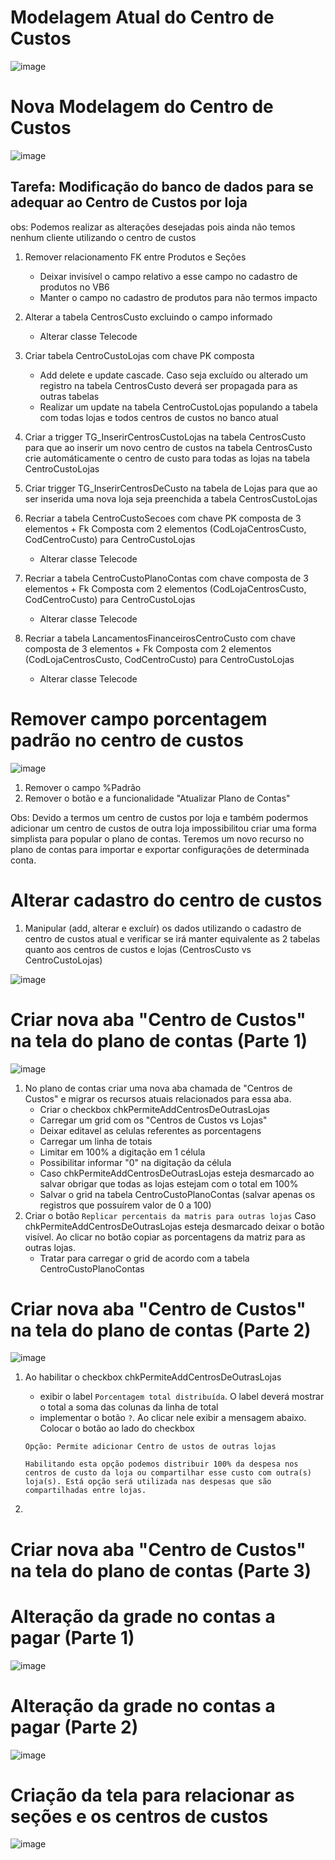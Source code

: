 # Modelagem Atual do Centro de Custos

![image](https://user-images.githubusercontent.com/80394522/174605425-2bd7b260-d9c2-4a87-a259-ca2543f67291.png)


# Nova Modelagem do Centro de Custos


![image](https://user-images.githubusercontent.com/80394522/174790446-2068b3ec-fe62-4c8d-be48-577058e1cd23.png)


## Tarefa: Modificação do banco de dados para se adequar ao Centro de Custos por loja

obs: Podemos realizar as alterações desejadas pois ainda não temos nenhum cliente utilizando o centro de custos

1. Remover relacionamento FK entre Produtos e Seções
    - Deixar invisível o campo relativo a esse campo no cadastro de produtos no VB6
    - Manter o campo no cadastro de produtos para não termos impacto

1. Alterar a tabela CentrosCusto excluindo o campo informado
    - Alterar classe Telecode

1. Criar tabela CentroCustoLojas com chave PK composta
    - Add delete e update cascade. Caso seja excluído ou alterado um registro na tabela CentrosCusto deverá ser propagada para as outras tabelas
    - Realizar um update na tabela CentroCustoLojas populando a tabela com todas lojas e todos centros de custos no banco atual

1. Criar a trigger TG_InserirCentrosCustoLojas na tabela CentrosCusto para que ao inserir um novo centro de custos na tabela CentrosCusto crie automáticamente o centro de custo para todas as lojas na tabela CentroCustoLojas

1. Criar trigger TG_InserirCentrosDeCusto na tabela de Lojas para que ao ser inserida uma nova loja seja preenchida a tabela CentrosCustoLojas

1. Recriar a tabela CentroCustoSecoes com chave PK composta de 3 elementos + Fk Composta com 2 elementos (CodLojaCentrosCusto, CodCentroCusto) para CentroCustoLojas
    - Alterar classe Telecode

1. Recriar a tabela CentroCustoPlanoContas com chave composta de 3 elementos + Fk Composta com 2 elementos (CodLojaCentrosCusto, CodCentroCusto) para CentroCustoLojas
    - Alterar classe Telecode

1. Recriar a tabela LancamentosFinanceirosCentroCusto com chave composta de 3 elementos + Fk Composta com 2 elementos (CodLojaCentrosCusto, CodCentroCusto) para CentroCustoLojas
    - Alterar classe Telecode


# Remover campo porcentagem padrão no centro de custos

![image](https://user-images.githubusercontent.com/80394522/174673749-689b26fb-30b0-4a4b-8f93-57fd1e132870.png)

1. Remover o campo %Padrão
1. Remover o botão e a funcionalidade "Atualizar Plano de Contas"

Obs: Devido a termos um centro de custos por loja e também podermos adicionar um centro de custos de outra loja impossibilitou criar uma forma simplista para popular o plano de contas.
Teremos um novo recurso no plano de contas para importar e exportar configurações de determinada conta.


# Alterar cadastro do centro de custos

1. Manipular (add, alterar e excluír) os dados utilizando o cadastro de centro de custos atual e verificar se irá manter equivalente as 2 tabelas quanto aos centros de custos e lojas (CentrosCusto vs CentroCustoLojas)

![image](https://user-images.githubusercontent.com/80394522/174691133-ce0041e8-6d73-4bff-82bd-433574046278.png)

# Criar nova aba "Centro de Custos" na tela do plano de contas (Parte 1)

![image](https://user-images.githubusercontent.com/80394522/174691639-a825bf55-2e33-4b02-b182-220e5116c54a.png)

1. No plano de contas criar uma nova aba chamada de "Centros de Custos" e migrar os recursos atuais relacionados para essa aba.
    - Criar o checkbox chkPermiteAddCentrosDeOutrasLojas
    - Carregar um grid com os "Centros de Custos vs Lojas"
    - Deixar editavel as celulas referentes as porcentagens
    - Carregar um linha de totais
    - Limitar em 100% a digitação em 1 célula
    - Possibilitar informar "0" na digitação da célula
    - Caso chkPermiteAddCentrosDeOutrasLojas esteja desmarcado ao salvar obrigar que todas as lojas estejam com o total em 100%
    - Salvar o grid na tabela CentroCustoPlanoContas (salvar apenas os registros que possuírem valor de 0 a 100)
1. Criar o botão `Replicar percentais da matris para outras lojas` Caso chkPermiteAddCentrosDeOutrasLojas esteja desmarcado deixar o botão visível. Ao clicar no botão copiar as porcentagens da matriz para as outras lojas.
    - Tratar para carregar o grid de acordo com a tabela CentroCustoPlanoContas


# Criar nova aba "Centro de Custos" na tela do plano de contas (Parte 2)

![image](https://user-images.githubusercontent.com/80394522/174691186-17f5f0e5-aeb5-45b8-9564-aeff0f6d1180.png)

1. Ao habilitar o checkbox chkPermiteAddCentrosDeOutrasLojas 
    - exibir o label `Porcentagem total distribuída`. O label deverá mostrar o total a soma das colunas da linha de total
    - implementar o botão `?`. Ao clicar nele exibir a mensagem abaixo. Colocar o botão ao lado do checkbox

    ```    
    Opção: Permite adicionar Centro de ustos de outras lojas

    Habilitando esta opção podemos distribuir 100% da despesa nos centros de custo da loja ou compartilhar esse custo com outra(s) loja(s). Está opção será utilizada nas despesas que são compartilhadas entre lojas.

    ```

1. 


# Criar nova aba "Centro de Custos" na tela do plano de contas (Parte 3)

# Alteração da grade no contas a pagar (Parte 1)

![image](https://user-images.githubusercontent.com/80394522/174691224-e4bfeb32-365c-42ca-badc-1302d7125c5d.png)

# Alteração da grade no contas a pagar (Parte 2)

![image](https://user-images.githubusercontent.com/80394522/174691257-a0e6f9c2-4abd-4a2b-bfc0-63725c6d7eef.png)

# Criação da tela para relacionar as seções e os centros de custos

![image](https://user-images.githubusercontent.com/80394522/174691282-faa96fbf-627a-4553-8bbd-1095e9e5fbf0.png)


